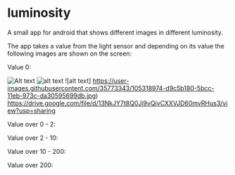 # luminosity
A small app for android that shows different images in different luminosity.

The app takes a value from the light sensor and depending on its value the following images are shown on the screen:

Value 0:

![Alt text](
https://user-images.githubusercontent.com/35773343/105318974-d9c5b180-5bcc-11eb-973c-da30595699db.jpg?raw=true "Title")
![alt text](
https://user-images.githubusercontent.com/35773343/105318974-d9c5b180-5bcc-11eb-973c-da30595699db.jpg/to/img.png)
![alt text]
https://user-images.githubusercontent.com/35773343/105318974-d9c5b180-5bcc-11eb-973c-da30595699db.jpg)
https://drive.google.com/file/d/13NkJY7t8Q0Ji9vQjvCXXVJD60mvRHus3/view?usp=sharing

Value over 0 - 2:


Value over 2 - 10:

Value over 10 - 200:

Value over 200:
